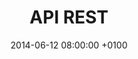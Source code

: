 ---
sharing: true
comments: true
layout: api
title:  "API REST"
date:   2014-06-12 08:00:00 +0100
locale: "en"
permalink: /en/api/rest/
lead: "API rest as you know"
---